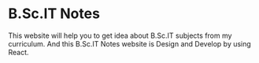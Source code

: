# B.Sc.IT Notes
This website will help you to get idea about B.Sc.IT subjects from my curriculum.
And this B.Sc.IT Notes website is Design and Develop by using React.
